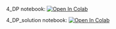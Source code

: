 4_DP notebook: [![Open In Colab](https://colab.research.google.com/assets/colab-badge.svg)](https://colab.research.google.com/github/rezakarbasi/Course_RL_S2021/blob/main/4-%20DP/4_DP.ipynb)

4_DP_solution notebook: [![Open In Colab](https://colab.research.google.com/assets/colab-badge.svg)](https://colab.research.google.com/github/rezakarbasi/Course_RL_S2021/blob/main/4-%20DP/4_DP_solution.ipynb)
